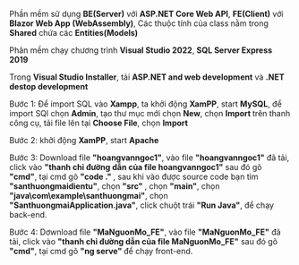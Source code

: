 <p>Phần mềm sử dụng <b>BE(Server)</b> với <b>ASP.NET Core Web API</b>, <b>FE(Client)</b> với <b>Blazor Web App (WebAssembly)</b>, Các thuộc tính của class nằm trong <b>Shared</b> chứa các <b>Entities(Models)</b></p>
<p>Phân mềm chạy chương trình <b>Visual Studio 2022</b>, <b>SQL Server Express 2019</b></p>
<p>Trong <b>Visual Studio Installer</b>, tải <b>ASP.NET and web development</b> và <b>.NET destop development</b></p>
<p> Bước 1: Để import SQL vào <b>Xampp</b>, ta khởi động <b>XamPP</b>, start <b>MySQL</b>, để import SQl chọn <b>Admin</b>, tạo thư mục mới chọn <b>New</b>, chọn <b>Import </b> trên thanh công cụ, tải file lên tại <b>Choose File</b>,  chọn <b>Import</b></p>
<p> Bước 2: khởi động <b>XamPP</b>, start <b>Apache</b></p>
<p> Bước 3: Download file <b>"hoangvanngoc1"</b>, vào file <b>"hoangvanngoc1"</b> đã tải, click vào <b>"thanh chỉ đường dẫn của file hoangvanngoc1"</b> sau đó gõ <b>"cmd"</b>, tại cmd gõ <b> "code ." </b>, sau khi vào được source code bạn tìm <b>"santhuongmaidientu"</b>, chọn <b> "src" </b>, chọn <b> "main"</b>, chọn <b> "java\com\example\santhuongmai"</b>, chọn <b>"SanthuongmaiApplication.java"</b>, click chuột trái <b> "Run Java"</b>, để chạy back-end.
<p> Bước 4: Dơwnload file <b>"MaNguonMo_FE"</b>, vào file <b>"MaNguonMo_FE"</b> đã tải, click vào <b>"thanh chỉ đường dẫn của file MaNguonMo_FE"</b> sau đó gõ <b>"cmd"</b>, tại cmd gõ <b> "ng serve" </b> để chạy front-end.
